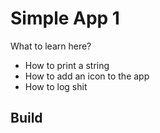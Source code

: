 # Simple App 1

What to learn here?

* How to print a string
* How to add an icon to the app
* How to log shit

## Build